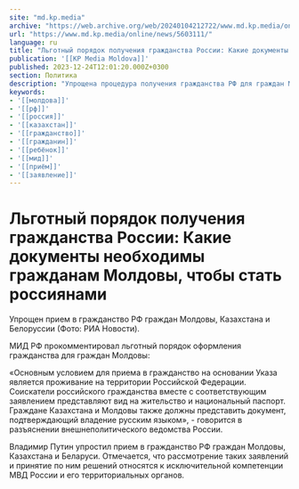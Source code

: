 ```yaml
---
site: "md.kp.media"
archive: "https://web.archive.org/web/20240104212722/www.md.kp.media/online/news/5603111/"
url: "https://www.md.kp.media/online/news/5603111/"
language: ru
title: "Льготный порядок получения гражданства России: Какие документы необходимы гражданам Молдовы, чтобы стать россиянами"
publication: '[[KP Media Moldova]]'
published: 2023-12-24T12:01:20.000Z+0300
section: Политика
description: "Упрощена процедура получения гражданства РФ для граждан Молдовы, Казахстана и Беларуси"
keywords:
- '[[молдова]]'
- '[[рф]]'
- '[[россия]]'
- '[[казахстан]]'
- '[[гражданство]]'
- '[[гражданин]]'
- '[[ребёнок]]'
- '[[мид]]'
- '[[приём]]'
- '[[заявление]]'
---
```


# Льготный порядок получения гражданства России: Какие документы необходимы гражданам Молдовы, чтобы стать россиянами

Упрощен прием в гражданство РФ граждан Молдовы, Казахстана и Белоруссии (Фото: РИА Новости).

МИД РФ прокомментировал льготный порядок оформления гражданства для граждан Молдовы:

«Основным условием для приема в гражданство на основании Указа является проживание на территории Российской Федерации. Соискатели российского гражданства вместе с соответствующим заявлением представляют вид на жительство и национальный паспорт. Граждане Казахстана и Молдовы также должны представить документ, подтверждающий владение русским языком», - говорится в разъяснении внешнеполитического ведомства России.

Владимир Путин упростил прием в гражданство РФ граждан Молдовы, Казахстана и Беларуси. Отмечается, что рассмотрение таких заявлений и принятие по ним решений относятся к исключительной компетенции МВД России и его территориальных органов.